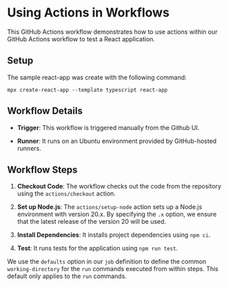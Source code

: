 # Using Actions in Workflows

This GitHub Actions workflow demonstrates how to use actions within our GitHub Actions workflow to test a React application.

## Setup

The sample react-app was create with the following command:


```
mpx create-react-app --template typescript react-app
```

## Workflow Details

- **Trigger**: This workflow is triggered manually from the Github UI.

- **Runner**: It runs on an Ubuntu environment provided by GitHub-hosted runners.

## Workflow Steps

1. **Checkout Code**: The workflow checks out the code from the repository using the `actions/checkout` action.

2. **Set up Node.js**: The `actions/setup-node` action sets up a Node.js environment with version 20.x. By specifying the `.x` option, we ensure that the latest release of the version 20 will be used.

3. **Install Dependencies**: It installs project dependencies using `npm ci`.

4. **Test**: It runs tests for the application using `npm run test`.

We use the `defaults` option in our `job` definition to define the common `working-directory` for the `run` commands executed from within steps. This default only applies to the `run` commands. 